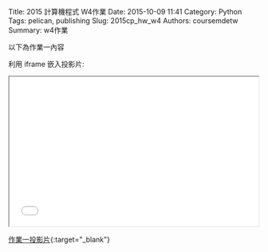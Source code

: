 Title: 2015 計算機程式 W4作業
Date: 2015-10-09 11:41
Category: Python
Tags: pelican, publishing
Slug: 2015cp_hw_w4
Authors: coursemdetw
Summary: w4作業

以下為作業一內容

利用 iframe 嵌入投影片:

<iframe src="40423140_cp_w4_p.html" width="500" height="300"></iframe>

[作業一投影片](40423140_cp_w4_p.html){:target="_blank"}


 